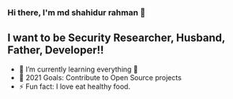 ### Hi there, I'm md shahidur rahman 👋

## I want to be Security Researcher, Husband, Father, Developer!!

- 🌱 I’m currently learning everything 🤣
- 🥅 2021 Goals: Contribute to Open Source projects
- ⚡ Fun fact: I love eat healthy food.

